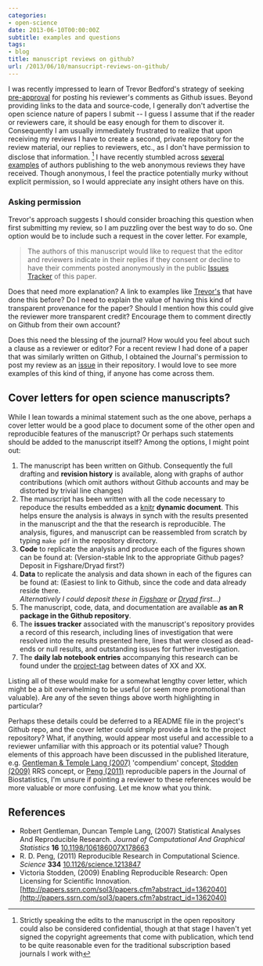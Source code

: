 ```yaml
---
categories:
- open-science
date: 2013-06-10T00:00:00Z
subtitle: examples and questions
tags:
- blog
title: manuscript reviews on github?
url: /2013/06/10/mansucript-reviews-on-github/
---
```


I was recently impressed to learn of Trevor Bedford's strategy of seeking [pre-approval](https://twitter.com/trvrb/status/334310856982671361) for posting his reviewer's comments as Github issues.  Beyond providing links to the data and source-code, I generally don't advertise the open science nature of papers I submit -- I guess I assume that if the reader or reviewers care, it should be easy enough for them to discover it. Consequently I am usually immediately frustrated to realize that upon receiving my reviews I have to create a second, private repository for the review material, our replies to reviewers, etc., as I don't have permission to disclose that information. [^1]  I have recently stumbled across [several](http://www.steinsaltz.me.uk/pnas.html) [examples](http://theseamonster.net/2013/05/are-unreasonably-harsh-reviewers-retarding-the-pace-of-coral-reef-science/) of authors publishing to the web anonymous reviews they have received.  Though anonymous, I feel the practice potentially murky without explicit permission, so I would appreciate any insight others have on this.  


### Asking permission

Trevor's approach suggests I should consider broaching this question when first submitting my review, so I am puzzling over the best way to do so.  One option would be to include such a request in the cover letter.  For example,

> The authors of this manuscript would like to request that the editor and reviewers indicate in their replies if they consent or decline to have their comments posted anonymously in the public [Issues Tracker](#) of this paper.  

Does that need more explanation? A link to examples like [Trevor's](https://github.com/trvrb/flux/issues?labels=reviewer+1) that have done this before? Do I need to explain the value of having this kind of transparent provenance for the paper? Should I mention how this could give the reviewer more transparent credit?  Encourage them to comment directly on Github from their own account?  

Does this need the blessing of the journal? How would you feel about such a clause as a reviewer or editor?  For a recent review I had done of a paper that was similarly written on Github, I obtained the Journal's permission to post my review as an [issue](https://github.com/weecology/data-sharing-paper/issues/71) in their repository. I would love to see more examples of this kind of thing, if anyone has come across them.  



## Cover letters for open science manuscripts?


While I lean towards a minimal statement such as the one above, perhaps a cover letter would be a good place to document some of the other open and reproducible features of the manuscript?  Or perhaps such statements should be added to the manuscript itself?  Among the options, I might point out:

1. The manuscript has been written on Github.  Consequently the full drafting and **revision history** is available, along with graphs of author contributions (which omit authors without Github accounts and may be distorted by trivial line changes)
2. The manuscript has been written with all the code necessary to repoduce the results embedded as a [knitr](http://yihui.name/knitr) **dynamic document**.  This helps ensure the analysis is always in synch with the results presented in the manuscript and the that the research is reproducible.  The analysis, figures, and manuscript can be reassembled from scratch by typing `make pdf` in the repository directory.  
3. **Code** to replicate the analysis and produce each of the figures shown can be found at:  (Version-stable lnk to the appropriate Github pages? Deposit in Figshare/Dryad first?)  
4. **Data** to replicate the analysis and data shown in each of the figures can be found at: (Easiest to link to Github, since the code and data already reside there.  
_Alternatively I could deposit these in [Figshare](http://figshare.com) or [Dryad](http://datadryad.org) first...)_
5. The manuscript, code, data, and documentation are available **as an R package in the Github repository**.  
6. The **issues tracker** associated with the manuscript's repository provides a record of this research, including lines of investigation that were resolved into the results presented here, lines that were closed as dead-ends or null results, and outstanding issues for further investigation.  
7. The **daily lab notebook entries** accompanying this research can be found under the [project-tag](/tags) between dates of XX and XX.  

Listing all of these would make for a somewhat lengthy cover letter, which might be a bit overwhelming to be useful (or seem more promotional than valuable).  Are any of the seven things above worth highlighting in particular?  

Perhaps these details could be deferred to a README file in the project's Github repo, and the cover letter could simply provide a link to the project repository?  What, if anything, would appear most useful and accessible to a reviewer unfamiliar with this approach or its potential value? Though elements of this approach have been discussed in the published literature, e.g. <span class="showtooltip" title="Gentleman R and Temple Lang D (2007). Statistical Analyses And
Reproducible Research. _Journal of Computational And Graphical
Statistics_, *16*. ISSN 1061-8600, 
http://dx.doi.org/10.1198/106186007X178663."><a href="http://dx.doi.org/10.1198/106186007X178663" rel="http://purl.org/spar/cito/citesAsEvidence" >Gentleman & Temple Lang (2007)</a></span> 'compendium' concept, <span class="showtooltip" title="Stodden V (2009). Enabling Reproducible Research: Open Licensing
for Scientific Innovation. 
http://papers.ssrn.com/sol3/papers.cfm?abstract_id=1362040. 
http://papers.ssrn.com/sol3/papers.cfm?abstract_id=1362040."><a href="http://papers.ssrn.com/sol3/papers.cfm?abstract_id=1362040" rel="http://purl.org/spar/cito/citesAsEvidence" >Stodden (2009)</a></span> RRS concept, or <span class="showtooltip" title="Peng R (2011). Reproducible Research in Computational Science.
_Science_, *334*. ISSN 0036-8075, 
http://dx.doi.org/10.1126/science.1213847."><a href="http://dx.doi.org/10.1126/science.1213847" rel="http://purl.org/spar/cito/citesAsEvidence" >Peng (2011)</a></span> reproducible papers in the Journal of Biostatistics, I'm unsure if pointing a reviewer to these references would be more valuable or more confusing.  Let me know what you think.   



[^1]: Strictly speaking the edits to the manuscript in the open repository could also be considered confidential, though at that stage I haven't yet signed the copyright agreements that come with publication, which tend to be quite reasonable even for the traditional subscription based journals I work with

## References


- Robert Gentleman, Duncan Temple Lang,   (2007) Statistical Analyses And Reproducible Research.  *Journal of Computational And Graphical Statistics*  **16**  [10.1198/106186007X178663](http://dx.doi.org/10.1198/106186007X178663)
- R. D. Peng,   (2011) Reproducible Research in Computational Science.  *Science*  **334**  [10.1126/science.1213847](http://dx.doi.org/10.1126/science.1213847)
- Victoria Stodden,   (2009) Enabling Reproducible Research: Open Licensing for Scientific Innovation.  [http://papers.ssrn.com/sol3/papers.cfm?abstract_id=1362040](http://papers.ssrn.com/sol3/papers.cfm?abstract_id=1362040)

